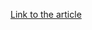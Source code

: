 [Link to the article](https://www.cisa.gov/news-events/alerts/2024/12/17/cisa-releases-five-industrial-control-systems-advisories)
